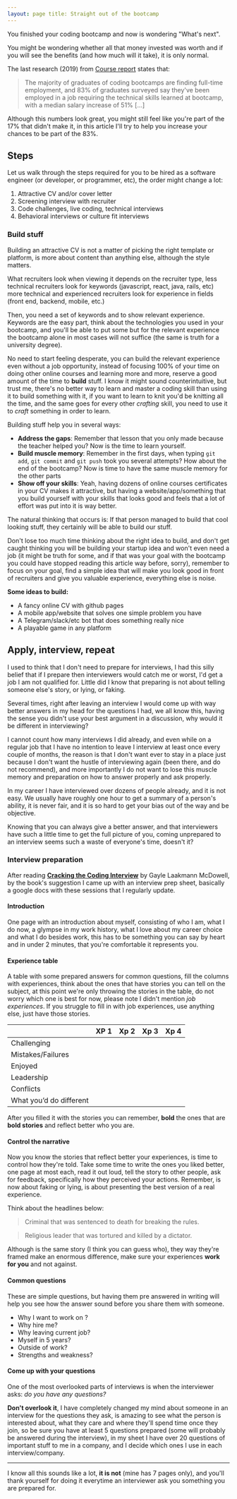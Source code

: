 ```yaml
---
layout: page title: Straight out of the bootcamp
---
```


You finished your coding bootcamp and now is wondering "What's next".

You might be wondering whether all that money invested was worth and if you will see the benefits (and how much will it take), it is only normal.

The last research (2019) from [Course report](https://www.coursereport.com/reports/coding-bootcamp-job-placement-report-2019) states that:

> The majority of graduates of coding bootcamps are finding full-time employment, and 83% of graduates surveyed say they've been employed in a job requiring the technical skills learned at bootcamp, with a median salary increase of 51% [...]

Although this numbers look great, you might still feel like you're part of the 17% that didn't make it, in this article I'll try to help you increase your
chances to be part of the 83%.

## Steps

Let us walk through the steps required for you to be hired as a software engineer (or developer, or programmer, etc), the order might change a lot:

1. Attractive CV and/or cover letter
1. Screening interview with recruiter
1. Code challenges, live coding, technical interviews
1. Behavioral interviews or culture fit interviews

### Build stuff

Building an attractive CV is not a matter of picking the right template or platform, is more about content than anything else, although the style matters.

What recruiters look when viewing it depends on the recruiter type, less technical recruiters look for keywords (javascript, react, java, rails, etc) more
technical and experienced recruiters look for experience in fields (front end, backend, mobile, etc.)

Then, you need a set of keywords and to show relevant experience. Keywords are the easy part, think about the technologies you used in your bootcamp, and you'll
be able to put some but for the relevant experience the bootcamp alone in most cases will not suffice (the same is truth for a university degree).

No need to start feeling desperate, you can build the relevant experience even without a job opportunity, instead of focusing 100% of your time on doing other
online courses and learning more and more, reserve a good amount of the time to __build__ stuff. I know it might sound counterintuitive, but trust me, there's
no better way to learn and master a coding skill than using it to build something with it, if you want to learn to knit you'd be knitting all the time, and the
same goes for every other *crafting* skill, you need to use it to *craft* something in order to learn.

Building stuff help you in several ways:

- **Address the gaps**: Remember that lesson that you only made because the teacher helped you? Now is the time to learn yourself.
- **Build muscle memory**: Remember in the first days, when typing `git add`, `git commit` and `git push` took you several attempts? How about the end of the
  bootcamp? Now is time to have the same muscle memory for the other parts
- **Show off your skills**: Yeah, having dozens of online courses certificates in your CV makes it attractive, but having a website/app/something that you build
  yourself with your skills that looks good and feels that a lot of effort was put into it is way better.

The natural thinking that occurs is: If that person managed to build that cool looking stuff, they certainly will be able to build our stuff.

Don't lose too much time thinking about the right idea to build, and don't get caught thinking you will be building your startup idea and won't even need a
job (it might be truth for some, and if that was your goal with the bootcamp you could have stopped reading this article way before, sorry), remember to focus
on your goal, find a simple idea that will make you look good in front of recruiters and give you valuable experience, everything else is noise.

**Some ideas to build:**

- A fancy online CV with github pages
- A mobile app/website that solves one simple problem you have
- A Telegram/slack/etc bot that does something really nice
- A playable game in any platform

## Apply, interview, repeat

I used to think that I don't need to prepare for interviews, I had this silly belief that if I prepare then interviewers would catch me or worst, I'd get a job
I am not qualified for. Little did I know that preparing is not about telling someone else's story, or lying, or faking.

Several times, right after leaving an interview I would come up with way better answers in my head for the questions I had, we all know this, having the sense
you didn't use your best argument in a discussion, why would it be different in interviewing?

I cannot count how many interviews I did already, and even while on a regular job that I have no intention to leave I interview at least once every couple of
months, the reason is that I don't want ever to stay in a place just because I don't want the hustle of interviewing again (been there, and do not recommend),
and more importantly I do not want to lose this muscle memory and preparation on how to answer properly and ask properly.

In my career I have interviewed over dozens of people already, and it is not easy. We usually have roughly one hour to get a summary of a person's ability, it
is never fair, and it is so hard to get your bias out of the way and be objective.

Knowing that you can always give a better answer, and that interviewers have such a little time to get the full picture of you, coming unprepared to an
interview seems such a waste of everyone's time, doesn't it?

### Interview preparation

After reading [__Cracking the Coding Interview__](https://www.goodreads.com/book/show/12544648-cracking-the-coding-interview) by Gayle Laakmann McDowell, by the
book's suggestion I came up with an interview prep sheet, basically a google docs with these sessions that I regularly update.

#### **Introduction**

One page with an introduction about myself, consisting of who I am, what I do now, a glympse in my work history, what I love about my career choice and what I
do besides work, this has to be something you can say by heart and in under 2 minutes, that you're comfortable it represents you.

#### **Experience table**

A table with some prepared answers for common questions, fill the columns with experiences, think about the ones that have stories you can tell on the subject,
at this point we're only throwing the stories in the table, do not worry which one is best for now, please note I didn't mention _job experiences_. If you
struggle to fill in with job experiences, use anything else, just have those stories.

|         | XP 1 | Xp 2 | Xp 3 | Xp 4 |
|-------------------------|------|------|------|------|
| Challenging             |      |      |      |      |
| Mistakes/Failures       |      |      |      |      |
| Enjoyed                 |      |      |      |      |
| Leadership              |      |      |      |      |
| Conflicts                |      |      |      |      |
| What you’d do different |      |      |      |      |

After you filled it with the stories you can remember, **bold** the ones that are **bold stories** and reflect better who you are.

#### Control the narrative

Now you know the stories that reflect better your experiences, is time to control how they're told. Take some time to write the ones you liked better, one page
at most each, read it out loud, tell the story to other people, ask for feedback, specifically how they perceived your actions. Remember, is now about faking or
lying, is about presenting the best version of a real experience.

Think about the headlines below:

> Criminal that was sentenced to death for breaking the rules.

> Religious leader that was tortured and killed by a dictator.

Although is the same story (I think you can guess who), they way they're framed make an enormous difference, make sure your experiences **work for you** and not
against.

#### Common questions

These are simple questions, but having them pre answered in writing will help you see how the answer sound before you share them with someone.

- Why I want to work on _<Company name>_?
- Why hire me?
- Why leaving current job?
- Myself in 5 years?
- Outside of work?
- Strengths and weakness?

#### Come up with your questions

One of the most overlooked parts of interviews is when the interviewer asks: _do you have any questions?_

**Don't overlook it**, I have completely changed my mind about someone in an interview for the questions they ask, is amazing to see what the person is
interested about, what they care and where they'll spend time once they join, so be sure you have at least 5 questions prepared (some will probably be answered
during the interview), in my sheet I have over 20 questions of important stuff to me in a company, and I decide which ones I use in each interview/company.

---

I know all this sounds like a lot, **it is not** (mine has 7 pages only), and you'll thank yourself for doing it everytime an interviewer ask you something you
are prepared for.



